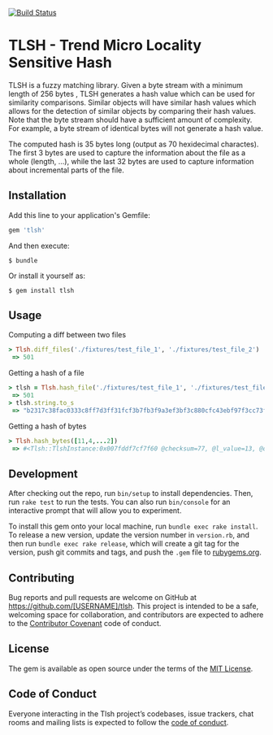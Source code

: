 [![Build Status](https://travis-ci.org/adamliesko/tlsh.svg?branch=master)](https://travis-ci.org/adamliesko/tlsh)

# TLSH - Trend Micro Locality Sensitive Hash
  
TLSH is a fuzzy matching library. Given a byte stream with a minimum length of 256 bytes , TLSH generates a hash value which can be used for similarity comparisons. Similar objects will have similar hash values which allows for the detection of similar objects by comparing their hash values. Note that the byte stream should have a sufficient amount of complexity. For example, a byte stream of identical bytes will not generate a hash value.

The computed hash is 35 bytes long (output as 70 hexidecimal charactes). The first 3 bytes are used to capture the information about the file as a whole (length, ...), while the last 32 bytes are used to capture information about incremental parts of the file.

## Installation

Add this line to your application's Gemfile:

```ruby
gem 'tlsh'
```

And then execute:

    $ bundle

Or install it yourself as:

    $ gem install tlsh

## Usage

Computing a diff between two files
```ruby
> Tlsh.diff_files('./fixtures/test_file_1', './fixtures/test_file_2')
 => 501
```

Getting a hash of a file
```ruby
> tlsh = Tlsh.hash_file('./fixtures/test_file_1', './fixtures/test_file_2')
 => 501
> tlsh.string.to_s
 => "b2317c38fac0333c8ff7d3ff31fcf3b7fb3f9a3ef3bf3c880cfc43ebf97f3cc73fbfc"
```

Getting a hash of bytes
```ruby
> Tlsh.hash_bytes([11,4,...2])
 => #<Tlsh::TlshInstance:0x007fddf7cf7f60 @checksum=77, @l_value=13, @q1_ratio=1, @q2_ratio=2, @q_ratio=18, @code=[113, 234, 243, 233, 185, 240, 180, 207, 123, 159, 195, 238, 7, 74, 14, 114, 59, 50, 55, 62, 226, 73, 19, 139, 133, 104, 235, 187, 195, 173, 42, 122]>
```

## Development

After checking out the repo, run `bin/setup` to install dependencies. Then, run `rake test` to run the tests. You can also run `bin/console` for an interactive prompt that will allow you to experiment.

To install this gem onto your local machine, run `bundle exec rake install`. To release a new version, update the version number in `version.rb`, and then run `bundle exec rake release`, which will create a git tag for the version, push git commits and tags, and push the `.gem` file to [rubygems.org](https://rubygems.org).

## Contributing

Bug reports and pull requests are welcome on GitHub at https://github.com/[USERNAME]/tlsh. This project is intended to be a safe, welcoming space for collaboration, and contributors are expected to adhere to the [Contributor Covenant](http://contributor-covenant.org) code of conduct.

## License

The gem is available as open source under the terms of the [MIT License](http://opensource.org/licenses/MIT).

## Code of Conduct

Everyone interacting in the Tlsh project’s codebases, issue trackers, chat rooms and mailing lists is expected to follow the [code of conduct](https://github.com/[USERNAME]/tlsh/blob/master/CODE_OF_CONDUCT.md).
